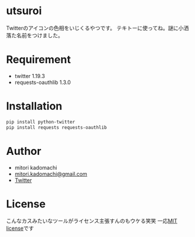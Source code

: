 # utsuroi

Twitterのアイコンの色相をいじくるやつです。
テキトーに使ってね。謎に小洒落た名前をつけました。

# Requirement

* twitter 1.19.3
* requests-oauthlib 1.3.0

# Installation

```bash
pip install python-twitter
pip install requests requests-oauthlib
```

# Author

* mitori kadomachi
* mitori.kadomachi@gmail.com
* [Twitter](https://twitter.com/leffeine)

# License

こんなカスみたいなツールがライセンス主張すんのもウケる笑笑
一応[MIT license](https://en.wikipedia.org/wiki/MIT_License)です